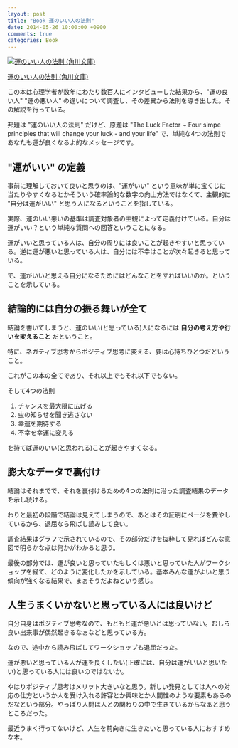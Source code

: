```yaml
---
layout: post
title: "Book 運のいい人の法則"
date: 2014-05-26 10:00:00 +0900
comments: true
categories: Book
---
```


<a href="http://www.amazon.co.jp/exec/obidos/ASIN/4042982255/dsea-22/ref=nosim/" rel="nofollow" target="_blank"><img src="http://ecx.images-amazon.com/images/I/413FbLb8VeL._SY500_.jpg" style="border: none;" alt="運のいい人の法則 (角川文庫)" /></a>

<a href="http://www.amazon.co.jp/exec/obidos/ASIN/4042982255/dsea-22/ref=nosim/" rel="nofollow" target="_blank">運のいい人の法則 (角川文庫)</a> 

この本は心理学者が数年にわたり数百人にインタビューした結果から、"運の良い人" "運の悪い人" の違いについて調査し、その差異から法則を導き出した。その解説を行っている。

邦題は "運のいい人の法則" だけど、原題は "The Luck Factor ~ Four simpe principles that will change your luck - and your life" で、単純な4つの法則であなたも運が良くなるよ的なメッセージです。

## "運がいい" の定義

事前に理解しておいて良いと思うのは、"運がいい" という意味が単に宝くじに当たりやすくなるとかそういう確率論的な数字の向上方法ではなくて、主観的に "自分は運がいい" と思う人になるということを指している。

実際、運のいい悪いの基準は調査対象者の主観によって定義付けている。自分は運がいい？という単純な質問への回答ということになる。

運がいいと思っている人は、自分の周りには良いことが起きやすいと思っている。逆に運が悪いと思っている人は、自分には不幸はことが次々起きると思っている。

で、運がいいと思える自分になるためにはどんなことをすればいいのか。ということを示している。


## 結論的には自分の振る舞いが全て

結論を書いてしまうと、運のいい(と思っている)人になるには **自分の考え方や行いを変えること** だということ。

特に、ネガティブ思考からポジティブ思考に変える、要は心持ちひとつだということ。

これがこの本の全てであり、それ以上でもそれ以下でもない。

そして4つの法則

1. チャンスを最大限に広げる
1. 虫の知らせを聞き逃さない
1. 幸運を期待する
1. 不幸を幸運に変える

を持てば運のいい(と思われる)ことが起きやすくなる。

## 膨大なデータで裏付け

結論はそれまでで、それを裏付けるための4つの法則に沿った調査結果のデータを示し続ける。

わりと最初の段階で結論は見えてしまうので、あとはその証明にページを費やしているから、退屈なら飛ばし読みして良い。

調査結果はグラフで示されているので、その部分だけを抜粋して見ればどんな意図で明らかな点は何かがわかると思う。

最後の部分では、運が良いと思っていたもしくは悪いと思っていた人がワークショップを経て、どのように変化したかを示している。基本みんな運がよいと思う傾向が強くなる結果で、まぁそうだよねという感じ。

## 人生うまくいかないと思っている人には良いけど

自分自身はポジティブ思考なので、もともと運が悪いとは思っていない。むしろ良い出来事が偶然起きるなぁなどと思っている方。

なので、途中から読み飛ばしてワークショップも退屈だった。

運が悪いと思っている人が運を良くしたい(正確には、自分は運がいいと思いたい)と思っている人には良いのではないか。

やはりポジティブ思考はメリット大きいなと思う。新しい発見としては人への対応の仕方というか人を受け入れる許容とか興味とか人間性のような要素もあるのだなという部分。やっぱり人間は人との関わりの中で生きているからなぁと思うところだった。

最近うまく行ってないけど、人生を前向きに生きたいと思っている人におすすめな本。